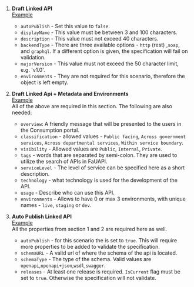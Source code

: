 1. **Draft Linked API** \
    [Example](/json-schemas/linked-apis/examples/example-linked-api-draft.json)
    -  `autoPublish` - Set this value to `false`. 
    -  `displayName` - This value must be between 3 and 100 characters.
    -  `description` - This value must not exceed 40 characters.
    -  `backendType` - There are three available options - `http` (rest) ,`soap`, and `graphql`. If a different option is given, the specification will fail on validation.
    -  `majorVersion` - This value must not exceed the 50 character limit, e.g. 'v1.0'.
    -  `environments` - They are not required for this scenario, therefore the object is left empty.

2. **Draft Linked Api + Metadata and Environments** \
      [Example](/json-schemas/linked-apis/examples/example-linked-api-draft-with-metadata.json) \
    All of the above are required in this section. The following are also needed:
    -  `overview`: A friendly message that will be presented to the users in the Consumption portal.
    -  `classification` - allowed values -  `Public facing`, `Across government services`, `Across departmental services`, `Within service boundary`.
    -  `visibility` - Allowed values are `Public`, `Internal`, `Private`.
    -  `tags` - words that are separated by semi-colon. They are used to utilize the search of APIs in FaUAPI.
    -  `serviceLevel` - The level of service can be specified here as a short description.
    -  `technology` - what technology is used for the development of the API.
    - `usage` - Describe who can use this API.
    - `environments` - Allows to have 0 or max 3 environments, with unique names - `live`, `staging` or `dev`.

3. **Auto Publish Linked API** \
 [Example](/json-schemas/linked-apis/examples/example-linked-api-publish.json) \
    All the properties from section 1 and 2 are required here as well.
   - `autoPublish` - for this scenario the is set to `true`. This will require more properties to be added to validate the specification.
   - `schemaURL` - A valid url of where the schema of the api is located.
   - `schemaType` - The type of the schema. Valid values are `openapi`,`openapi+json`,`wsdl`,`swagger`.
   - `releases` - At least one release is required. `IsCurrent` flag must be set to `true`. Otherwise the specification will not validate.